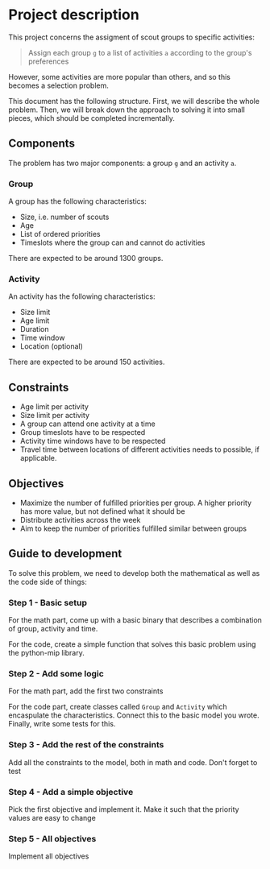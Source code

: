 # Project description

This project concerns the assigment of scout groups to specific activities:

> Assign each group `g` to a list of activities `a` according to the group's preferences

However, some activities are more popular than others, and so this becomes a selection problem.

This document has the following structure. First, we will describe the whole problem. Then, we will break down the approach to solving it into small pieces, which should be completed incrementally.

## Components

The problem has two major components: a group `g` and an activity `a`.

### Group

A group has the following characteristics:

- Size, i.e. number of scouts
- Age
- List of ordered priorities
- Timeslots where the group can and cannot do activities

There are expected to be around 1300 groups.

### Activity

An activity has the following characteristics:

- Size limit
- Age limit
- Duration
- Time window
- Location (optional)

There are expected to be around 150 activities.

## Constraints

- Age limit per activity
- Size limit per activity
- A group can attend one activity at a time
- Group timeslots have to be respected
- Activity time windows have to be respected
- Travel time between locations of different activities needs to possible, if applicable.

## Objectives

- Maximize the number of fulfilled priorities per group. A higher priority has more value, but not defined what it should be
- Distribute activities across the week
- Aim to keep the number of priorities fulfilled similar between groups

## Guide to development

To solve this problem, we need to develop both the mathematical as well as the code side of things:

### Step 1 - Basic setup

For the math part, come up with a basic binary that describes a combination of group, activity and time.

For the code, create a simple function that solves this basic problem using the python-mip library.

### Step 2 - Add some logic

For the math part, add the first two constraints

For the code part, create classes called `Group` and `Activity` which encaspulate the characteristics. Connect this to the basic model you wrote. Finally, write some tests for this.

### Step 3 - Add the rest of the constraints

Add all the constraints to the model, both in math and code. Don't forget to test

### Step 4 - Add a simple objective

Pick the first objective and implement it. Make it such that the priority values are easy to change

### Step 5 - All objectives

Implement all objectives
